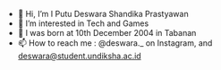 - 👋 Hi, I’m I Putu Deswara Shandika Prastyawan
- 👀 I’m interested in Tech and Games
- 🌱 I was born at 10th December 2004 in Tabanan
- 📫 How to reach me : @deswara._ on Instagram, and deswara@student.undiksha.ac.id

<!---
Deeeezw/Deeeezw is a ✨ special ✨ repository because its `README.md` (this file) appears on your GitHub profile.
You can click the Preview link to take a look at your changes.
--->
